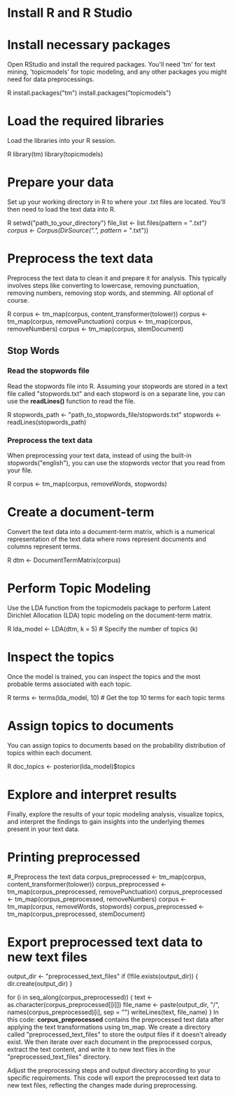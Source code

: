# Install R and R Studio

# Install necessary packages
Open RStudio and install the required packages. You'll need 'tm' for text mining, 'topicmodels' for topic modeling, and any other packages you might need for data preprocessings. 

R
install.packages("tm")
install.packages("topicmodels")

# Load the required libraries
Load the libraries into your R session. 

R
library(tm)
library(topicmodels)

# Prepare your data
Set up your working directory in R to where your .txt files are located. You'll then need to load the text data into R.

R
setwd("path_to_your_directory")
file_list <- list.files(pattern = "*.txt")
corpus <- Corpus(DirSource(".", pattern = "*.txt"))

# Preprocess the text data 
Preprocess the text data to clean it and prepare it for analysis. This typically involves steps like converting to lowercase, removing punctuation, removing numbers, removing stop words, and stemming. All optional of course. 

R
corpus <- tm_map(corpus, content_transformer(tolower))
corpus <- tm_map(corpus, removePunctuation)
corpus <- tm_map(corpus, removeNumbers)
corpus <- tm_map(corpus, stemDocument)

## Stop Words
### Read the stopwords file
Read the stopwords file into R. Assuming your stopwords are stored in a text file called "stopwords.txt" and each stopword is on a separate line, you can use the **readLines()** function to read the file.

R
stopwords_path <- "path_to_stopwords_file/stopwords.txt"
stopwords <- readLines(stopwords_path)

### Preprocess the text data
When preprocessing your text data, instead of using the built-in stopwords("english"), you can use the stopwords vector that you read from your file.

R
corpus <- tm_map(corpus, removeWords, stopwords)


# Create a document-term
Convert the text data into a document-term matrix, which is a numerical representation of the text data where rows represent documents and columns represent terms.

R
dtm <- DocumentTermMatrix(corpus)

# Perform Topic Modeling
Use the LDA function from the topicmodels package to perform Latent Dirichlet Allocation (LDA) topic modeling on the document-term matrix.

R
lda_model <- LDA(dtm, k = 5)  # Specify the number of topics (k)

# Inspect the topics
Once the model is trained, you can inspect the topics and the most probable terms associated with each topic.

R
terms <- terms(lda_model, 10)  # Get the top 10 terms for each topic
terms

# Assign topics to documents
You can assign topics to documents based on the probability distribution of topics within each document.

R
doc_topics <- posterior(lda_model)$topics

# Explore and interpret results
Finally, explore the results of your topic modeling analysis, visualize topics, and interpret the findings to gain insights into the underlying themes present in your text data.

# Printing preprocessed

#_Preprocess the text data
corpus_preprocessed <- tm_map(corpus, content_transformer(tolower))
corpus_preprocessed <- tm_map(corpus_preprocessed, removePunctuation)
corpus_preprocessed <- tm_map(corpus_preprocessed, removeNumbers)
corpus <- tm_map(corpus, removeWords, stopwords)
corpus_preprocessed <- tm_map(corpus_preprocessed, stemDocument)

# Export preprocessed text data to new text files
output_dir <- "preprocessed_text_files"
if (!file.exists(output_dir)) {
  dir.create(output_dir)
}

for (i in seq_along(corpus_preprocessed)) {
  text <- as.character(corpus_preprocessed[[i]])
  file_name <- paste(output_dir, "/", names(corpus_preprocessed)[i], sep = "")
  writeLines(text, file_name)
}
In this code:
    **corpus_preprocessed** contains the preprocessed text data after applying the text transformations using tm_map.
    We create a directory called "preprocessed_text_files" to store the output files if it doesn't already exist.
    We then iterate over each document in the preprocessed corpus, extract the text content, and write it to new text files in the "preprocessed_text_files" directory.

Adjust the preprocessing steps and output directory according to your specific requirements. This code will export the preprocessed text data to new text files, reflecting the changes made during preprocessing.
